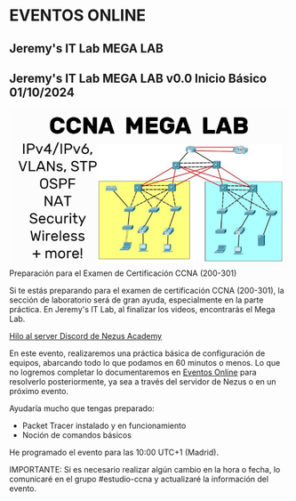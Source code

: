 # EVENTOS ONLINE
## Jeremy's IT Lab MEGA LAB 
## Jeremy's IT Lab MEGA LAB v0.0 Inicio Básico 01/10/2024 
![Laboratorio de ejmplo](https://github.com/geryescalier/ccna-examen-200-301-v1-1-autodidacta/blob/main/autodidacta/imagenes/ccnamegalabportada.jpeg)
Preparación para el Examen de Certificación CCNA (200-301)

Si te estás preparando para el examen de certificación CCNA (200-301), la sección de laboratorio será de gran ayuda, especialmente en la parte práctica. En Jeremy's IT Lab, al finalizar los videos, encontrarás el Mega Lab.

[Hilo al server Discord de Nezus Academy](https://discord.com/channels/1138141628469616671/1300440226287587328)
  
En este evento, realizaremos una práctica básica de configuración de equipos, abarcando todo lo que podamos en 60 minutos o menos. Lo que no logremos completar lo documentaremos en [Eventos Online](https://github.com/geryescalier/ccna-examen-200-301-v1-1-autodidacta/edit/main/autodidacta/eventos-online.md) para resolverlo posteriormente, ya sea a través del servidor de Nezus o en un próximo evento.

Ayudaría mucho que tengas preparado:
- Packet Tracer instalado y en funcionamiento
- Noción de comandos básicos

He programado el evento para las 10:00 UTC+1 (Madrid).

IMPORTANTE: Si es necesario realizar algún cambio en la hora o fecha, lo comunicaré en el grupo #estudio-ccna y actualizaré la información del evento.
